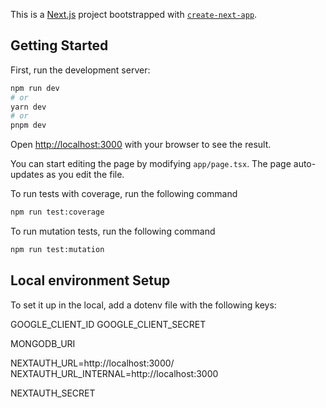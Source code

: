 This is a [Next.js](https://nextjs.org/) project bootstrapped with [`create-next-app`](https://github.com/vercel/next.js/tree/canary/packages/create-next-app).

## Getting Started

First, run the development server:

```bash
npm run dev
# or
yarn dev
# or
pnpm dev
```

Open [http://localhost:3000](http://localhost:3000) with your browser to see the result.

You can start editing the page by modifying `app/page.tsx`. The page auto-updates as you edit the file.

To run tests with coverage, run the following command 
```bash
npm run test:coverage
```

To run mutation tests, run the following command 
```bash
npm run test:mutation
```

## Local environment Setup
To set it up in the local, add a dotenv file with the following keys:
<!-- From the OAuth client created in console.cloud.google.com -->
GOOGLE_CLIENT_ID
GOOGLE_CLIENT_SECRET
<!-- \From the database created in free cluster in mongo db atlas -->
MONGODB_URI

NEXTAUTH_URL=http://localhost:3000/
NEXTAUTH_URL_INTERNAL=http://localhost:3000

<!-- From a 64 bit secret generated for next auth -->
<!-- command to create it -> openssl rand -base64 32 -->
NEXTAUTH_SECRET

